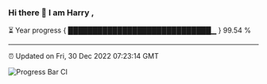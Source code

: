 ### Hi there 👋 I am Harry , 

⏳ Year progress { █████████████████████████████▁ } 99.54 %

---

⏰ Updated on Fri, 30 Dec 2022 07:23:14 GMT

![Progress Bar CI](https://github.com/duykhang68/duykhang68/workflows/Progress%20Bar%20CI/badge.svg)
